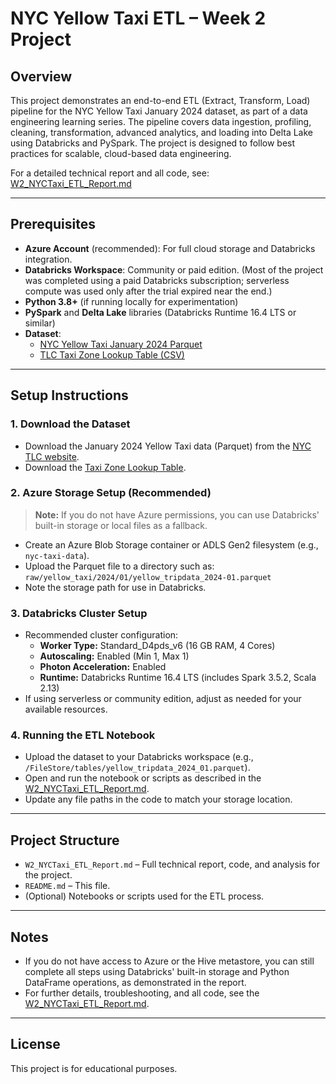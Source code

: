 # NYC Yellow Taxi ETL – Week 2 Project

## Overview

This project demonstrates an end-to-end ETL (Extract, Transform, Load) pipeline for the NYC Yellow Taxi January 2024 dataset, as part of a data engineering learning series. The pipeline covers data ingestion, profiling, cleaning, transformation, advanced analytics, and loading into Delta Lake using Databricks and PySpark. The project is designed to follow best practices for scalable, cloud-based data engineering.

For a detailed technical report and all code, see:  
[W2_NYCTaxi_ETL_Report.md](./W2_NYCTaxi_ETL_Report.md)

---

## Prerequisites

- **Azure Account** (recommended): For full cloud storage and Databricks integration.
- **Databricks Workspace**: Community or paid edition. (Most of the project was completed using a paid Databricks subscription; serverless compute was used only after the trial expired near the end.)
- **Python 3.8+** (if running locally for experimentation)
- **PySpark** and **Delta Lake** libraries (Databricks Runtime 16.4 LTS or similar)
- **Dataset**:  
  - [NYC Yellow Taxi January 2024 Parquet](https://d37ci6vzurychx.cloudfront.net/trip-data/yellow_tripdata_2024-01.parquet)
  - [TLC Taxi Zone Lookup Table (CSV)](https://d37ci6vzurychx.cloudfront.net/misc/taxi_zone_lookup.csv)

---

## Setup Instructions

### 1. Download the Dataset

- Download the January 2024 Yellow Taxi data (Parquet) from the [NYC TLC website](https://d37ci6vzurychx.cloudfront.net/trip-data/yellow_tripdata_2024-01.parquet).
- Download the [Taxi Zone Lookup Table](https://d37ci6vzurychx.cloudfront.net/misc/taxi_zone_lookup.csv).

### 2. Azure Storage Setup (Recommended)

> **Note:** If you do not have Azure permissions, you can use Databricks' built-in storage or local files as a fallback.

- Create an Azure Blob Storage container or ADLS Gen2 filesystem (e.g., `nyc-taxi-data`).
- Upload the Parquet file to a directory such as:  
  `raw/yellow_taxi/2024/01/yellow_tripdata_2024-01.parquet`
- Note the storage path for use in Databricks.

### 3. Databricks Cluster Setup

- Recommended cluster configuration:
  - **Worker Type:** Standard_D4pds_v6 (16 GB RAM, 4 Cores)
  - **Autoscaling:** Enabled (Min 1, Max 1)
  - **Photon Acceleration:** Enabled
  - **Runtime:** Databricks Runtime 16.4 LTS (includes Spark 3.5.2, Scala 2.13)
- If using serverless or community edition, adjust as needed for your available resources.

### 4. Running the ETL Notebook

- Upload the dataset to your Databricks workspace (e.g., `/FileStore/tables/yellow_tripdata_2024_01.parquet`).
- Open and run the notebook or scripts as described in the [W2_NYCTaxi_ETL_Report.md](./W2_NYCTaxi_ETL_Report.md).
- Update any file paths in the code to match your storage location.

---

## Project Structure

- `W2_NYCTaxi_ETL_Report.md` – Full technical report, code, and analysis for the project.
- `README.md` – This file.
- (Optional) Notebooks or scripts used for the ETL process.

---

## Notes

- If you do not have access to Azure or the Hive metastore, you can still complete all steps using Databricks' built-in storage and Python DataFrame operations, as demonstrated in the report.
- For further details, troubleshooting, and all code, see the [W2_NYCTaxi_ETL_Report.md](./W2_NYCTaxi_ETL_Report.md).

---

## License

This project is for educational purposes.